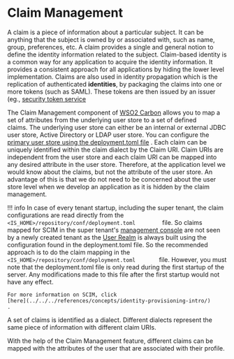 # Claim Management

A claim is a piece of information about a particular subject. It can be
anything that the subject is owned by or associated with, such as name,
group, preferences, etc. A claim provides a single and general notion to
define the identity information related to the subject. Claim-based
identity is a common way for any application to acquire the identity
information. It provides a consistent approach for all applications by
hiding the lower level implementation. Claims are also used in identity
propagation which is the replication of authenticated **identities**,
by packaging the claims into one or more tokens (such as SAML). These
tokens are then issued by an issuer (eg., [security token
service](TO-DO:../../get-started/single-sign-on-and-identity-federation#ws-trust)

The Claim Management component of [WSO2
Carbon](https://docs.wso2.com/display/Carbon4411/WSO2+Carbon+Documentation)
allows you to map a set of attributes from the underlying user store to
a set of defined claims. The underlying user store can either be an
internal or external JDBC user store, Active Directory or LDAP user
store. You can configure the [primary user store using the deployment.toml
file](../../../deploy/configure-the-primary-user-store#set-up-the-primary-userstore)
. Each claim can be uniquely identified within the claim dialect by the
Claim URI. Claim URIs are independent from the user store and each claim
URI can be mapped into any desired attribute in the user store.
Therefore, at the application level we would know about the claims, but
not the attribute of the user store. An advantage of this is that we do
not need to be concerned about the user store level when we develop an
application as it is hidden by the claim management.

!!! info 
    In case of every tenant startup, including the super tenant, the claim
    configurations are read directly from the
    `          <IS_HOME>/repository/conf/deployment.toml         ` file. So
    claims mapped for SCIM in the super tenant's [management
    console](../../../deploy/get-started/get-started-with-the-management-console) are not seen by
    a newly created tenant as the [User
    Realm](../../../deploy/configure-the-system-administrator) is always built using the
    configuration found in the deployment.toml file. So the recommended
    approach is to do the claim mapping in the
    `          <IS_HOME>/repository/conf/deployment.toml        ` file.
    However, you must note that the deployment.toml file is only read
    during the first startup of the server. Any modifications made to this
    file after the first startup would not have any effect.

    For more information on SCIM, click
    [here](../../../references/concepts/identity-provisioning-intro/)
    .

A set of claims is identified as a dialect. Different dialects represent
the same piece of information with different claim URIs.

With the help of the Claim Management feature, different claims can be
mapped with the attributes of the user that are associated with their
profile.

